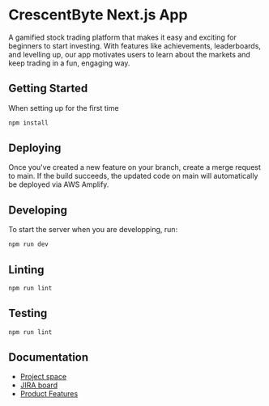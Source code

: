 # CrescentByte Next.js App
A gamified stock trading platform that makes it easy and exciting for beginners to start investing. With features like achievements, leaderboards, and levelling up, our app motivates users to learn about the markets and keep trading in a fun, engaging way.  
## Getting Started
When setting up for the first time
```bash
npm install
```

## Deploying
Once you've created a new feature on your branch, create a merge request to main.
If the build succeeds, the updated code on main will automatically be deployed via AWS Amplify.

## Developing
To start the server when you are developping, run:
```bash
npm run dev
```

## Linting
```bash
npm run lint
```

## Testing
```bash
npm run lint
```

## Documentation
- [Project space](https://unswcse.atlassian.net/wiki/spaces/F14BCRESCE/overview?homepageId=363824754)
- [JIRA board](https://unswcse.atlassian.net/jira/software/projects/F14BCRESCE/boards/287)
- [Product Features](https://unswcse.atlassian.net/wiki/spaces/F14BCRESCE/pages/431262308/Product+Features)
